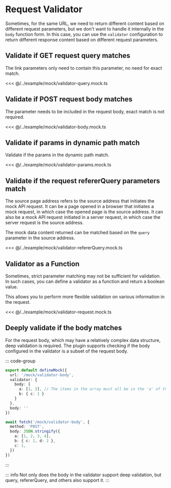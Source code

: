 # Request Validator

Sometimes, for the same URL, we need to return different content based on different request parameters, but we don't want to handle it internally in the `body` function form. In this case, you can use the `validator` configuration to return different response content based on different request parameters.


## Validate if GET request query matches

The link parameters only need to contain this parameter, no need for exact match.

<<< @/../example/mock/validator-query.mock.ts

## Validate if POST request body matches

The parameter needs to be included in the request body, exact match is not required.

<<< @/../example/mock/validator-body.mock.ts

## Validate if params in dynamic path match

Validate if the params in the dynamic path match.

<<< @/../example/mock/validator-params.mock.ts

## Validate if the request refererQuery parameters match

The source page address refers to the source address that initiates the mock API request.
It can be a page opened in a browser that initiates a mock request, in which case the opened page is the source address.
It can also be a mock API request initiated in a server request, in which case the server request is the source address.

The mock data content returned can be matched based on the `query` parameter in the source address.

<<< @/../example/mock/validator-refererQuery.mock.ts

## Validator as a Function

Sometimes, strict parameter matching may not be sufficient for validation. In such cases, you can define a validator as a function and return a boolean value.

This allows you to perform more flexible validation on various information in the request.

<<< @/../example/mock/validator-request.mock.ts

## Deeply validate if the body matches

For the request body, which may have a relatively complex data structure, deep validation is required.
The plugin supports checking if the body configured in the validator is a subset of the request body.

::: code-group
``` ts [api.mock.ts]
export default defineMock({
  url: '/mock/validator-body',
  validator: {
    body: {
      a: [1, 2], // The items in the array must all be in the 'a' of the request body
      b: { c: 1 }
    }
  },
  body: ''
})
```
``` ts [fetch.ts]
await fetch('/mock/validator-body', {
  method: 'POST',
  body: JSON.stringify({
    a: [1, 2, 3, 4],
    b: { c: 1, d: 2 },
    c: 1,
  })
})
```
:::

::: info
Not only does the body in the validator support deep validation, but query, refererQuery, and others also support it.
:::
